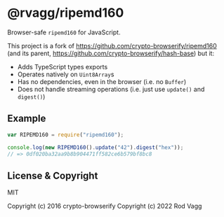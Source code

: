 # @rvagg/ripemd160

Browser-safe `ripemd160` for JavaScript.

This project is a fork of https://github.com/crypto-browserify/ripemd160 (and
its parent, https://github.com/crypto-browserify/hash-base) but it:

- Adds TypeScript types exports
- Operates natively on `Uint8Array`s
- Has no dependencies, even in the browser (i.e. no `Buffer`)
- Does not handle streaming operations (i.e. just use `update()` and `digest()`)

## Example

```js
var RIPEMD160 = require("ripemd160");

console.log(new RIPEMD160().update("42").digest("hex"));
// => 0df020ba32aa9b8b904471ff582ce6b579bf8bc8
```

## License & Copyright

MIT

Copyright (c) 2016 crypto-browserify Copyright (c) 2022 Rod Vagg
